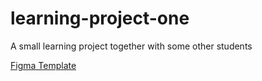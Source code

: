 # learning-project-one
A small learning project together with some other students

[Figma Template](https://www.figma.com/design/ZbEGgOz0jN0D4uuRCq1b2r/Responsive-Landing-Page-Design-%7C-Website-Home-Page-Design-%7C-Agency-Website-UI-Design-(Community)-(Copy)?m=auto&t=SbrdNdV6jvI3T7iN-6)
